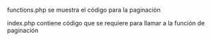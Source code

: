 functions.php se muestra el código para la paginación

index.php contiene código que se requiere para llamar a la función de paginación